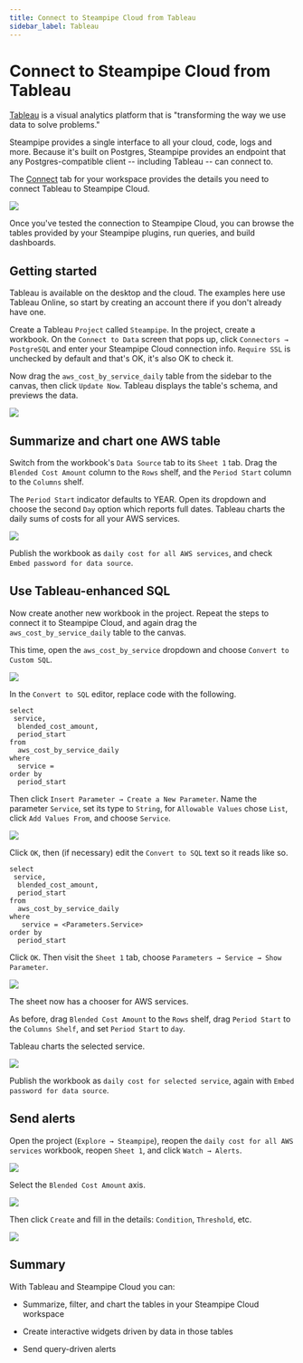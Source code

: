 ```yaml
---
title: Connect to Steampipe Cloud from Tableau
sidebar_label: Tableau
---
```

# Connect to Steampipe Cloud from Tableau

[Tableau](https://www.tableau.com) is a visual analytics platform that is "transforming the way we use data to solve problems."

Steampipe provides a single interface to all your cloud, code, logs and more.  Because it's built on Postgres, Steampipe provides an endpoint that any Postgres-compatible client -- including Tableau -- can connect to. 

The [Connect](./docs/cloud/connecting/overview#connecting-to-your-workspace) tab for your workspace provides the details you need to connect Tableau to Steampipe Cloud.

<div style={{"marginTop":"1em", "marginBottom":"1em", "width":"90%"}}>
<img src="/images/docs/cloud/cloud-connect-tab.jpg" />
</div>

Once you've tested the connection to Steampipe Cloud, you can browse the tables provided by your Steampipe plugins, run queries, and build dashboards.

## Getting started

Tableau is available on the desktop and the cloud. The examples here use Tableau Online, so start by creating an account there if you don't already have one.

Create a Tableau `Project` called `Steampipe`. In the project, create a workbook. On the `Connect to Data` screen that pops up, click `Connectors → PostgreSQL` and enter your Steampipe Cloud connection info. `Require SSL` is unchecked by default and that's OK, it's also OK to check it.

Now drag the `aws_cost_by_service_daily` table from the sidebar to the canvas, then click `Update Now`. Tableau displays the table's schema, and previews the data.

<div style={{"marginTop":"1em", "marginBottom":"1em", "width":"90%"}}>
<img src="/images/docs/cloud/tableau-initial-table-view.jpg" />
</div>

## Summarize and chart one AWS table

Switch from the workbook's `Data Source` tab to its `Sheet 1` tab. Drag the `Blended Cost Amount` column to the `Rows` shelf, and the `Period Start` column to the `Columns` shelf. 

The `Period Start` indicator defaults to YEAR. Open its dropdown and choose the second `Day` option which reports full dates. Tableau charts the daily sums of costs for all your AWS services.

<div style={{"marginTop":"1em", "marginBottom":"1em", "width":"90%"}}>
<img src="/images/docs/cloud/tableau-initial-chart.jpg" />
</div>

Publish the workbook as `daily cost for all AWS services`, and check `Embed password for data source`.

## Use Tableau-enhanced SQL

Now create another new workbook in the project. Repeat the steps to connect it to Steampipe Cloud, and again drag the `aws_cost_by_service_daily` table to the canvas.

This time, open the `aws_cost_by_service` dropdown and choose `Convert to Custom SQL`.

<div style={{"marginTop":"1em", "marginBottom":"1em", "width":"90%"}}>
<img src="/images/docs/cloud/tableau-convert-to-custom-sql.jpg" />
</div>

In the `Convert to SQL` editor, replace code with the following.

```
select 
 service,
  blended_cost_amount,
  period_start
from 
  aws_cost_by_service_daily
where 
  service = 
order by
  period_start
```

Then click `Insert Parameter → Create a New Parameter`. Name the parameter `Service`, set its type to `String`, for `Allowable Values` chose `List`, click `Add Values From`, and choose `Service`. 

<div style={{"marginTop":"1em", "marginBottom":"1em", "width":"60%"}}>
<img src="/images/docs/cloud/tableau-create-parameter.jpg" />
</div>

Click `OK`, then (if necessary) edit the `Convert to SQL` text so it reads like so.

```
select 
 service,
  blended_cost_amount,
  period_start
from 
  aws_cost_by_service_daily
where
   service = <Parameters.Service>
order by
  period_start
```

Click `OK`. Then visit the `Sheet 1` tab, choose `Parameters → Service → Show Parameter`. 

<div style={{"marginTop":"1em", "marginBottom":"1em", "width":"90%"}}>
<img src="/images/docs/cloud/tableau-initial-sheet-with-service-dropdown.jpg" />
</div>

The sheet now has a chooser for AWS services.

As before, drag `Blended Cost Amount` to the `Rows` shelf, drag `Period Start` to the `Columns Shelf`, and set `Period Start` to `day`.

Tableau charts the selected service.

<div style={{"marginTop":"1em", "marginBottom":"1em", "width":"90%"}}>
<img src="/images/docs/cloud/tableau-chart-selected-service.jpg" />
</div>

Publish the workbook as `daily cost for selected service`, again with `Embed password for data source`.

## Send alerts

Open the project (`Explore → Steampipe`), reopen the `daily cost for all AWS services` workbook, reopen `Sheet 1`, and click `Watch → Alerts`. 

<div style={{"marginTop":"1em", "marginBottom":"1em", "width":"90%"}}>
<img src="/images/docs/cloud/tableau-initial-watch-alerts.jpg" />
</div>

Select the `Blended Cost Amount` axis.

<div style={{"marginTop":"1em", "marginBottom":"1em", "width":"90%"}}>
<img src="/images/docs/cloud/tableau-select-axis-to-create-alert.jpg" />
</div>

Then click `Create` and fill in the details: `Condition`, `Threshold`, etc.

<div style={{"marginTop":"1em", "marginBottom":"1em", "width":"60%"}}>
<img src="/images/docs/cloud/tableau-create-alert-dialog.jpg" />
</div>

## Summary

With Tableau and Steampipe Cloud you can:

- Summarize, filter, and chart the tables in your Steampipe Cloud workspace

- Create interactive widgets driven by data in those tables

- Send query-driven alerts
